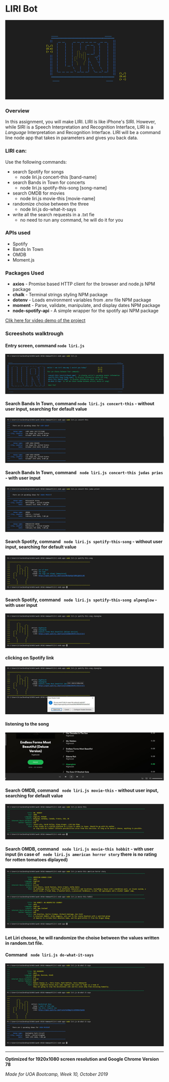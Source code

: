 # LIRI Bot

![Banner](assets/images/githubtpl.png)

### Overview

In this assignment, you will make LIRI. LIRI is like iPhone's SIRI. However, while SIRI is a Speech Interpretation and Recognition Interface, LIRI is a _Language_ Interpretation and Recognition Interface. LIRI will be a command line node app that takes in parameters and gives you back data.

### LIRI can:
Use the following commands:

* search Spotify for songs
    * node liri.js concert-this [band-name]
* search Bands in Town for concerts
    * node liri.js spotify-this-song [song-name]
* search OMDB for movies
    * node liri.js movie-this [movie-name]
* randomize choise between the three
    * node liri.js do-what-it-says
* write all the search requests in a .txt fie
    * no need to run any command, he will do it for you 

### APIs used

* Spotify
* Bands In Town
* OMDB
* Moment.js

### Packages Used

* **axios** - Promise based HTTP client for the browser and node.js NPM package
* **chalk** - Terminal strings styling NPM package
* **dotenv** - Loads environment variables from .env file NPM package
* **moment** - Parse, validate, manipulate, and display dates NPM package
* **node-spotify-api** - A simple wrapper for the spotify api NPM package


[Clik here for video demo of the project](https://youtu.be/gkmIP7Ln2ME)

### Screeshots walktrough

#### Entry screen, command ``` node liri.js ```

![liri.js](assets/images/entry-screen.jpg)

#### Search Bands In Town, command ``` node liri.js concert-this ``` - without user input, searching for default value

![concert-this](assets/images/concert-no-input.jpg)

#### Search Bands In Town, command ``` node liri.js concert-this judas pries``` - with user input

![concert-this](assets/images/concert-input.jpg)

#### Search Spotify, command ``` node liri.js spotify-this-song``` - without user input, searching for default value

![spotify-this-song](assets/images/spotify-no-input.jpg)

#### Search Spotify, command ``` node liri.js spotify-this-song alpenglow``` - with user input

![spotify-this-song](assets/images/spotify-input.jpg)

#### clicking on Spotify link

![spotify-this-song](assets/images/spotify-link.jpg)

#### listening to the song

![spotify-this-song](assets/images/spotify-playing.jpg)

#### Search OMDB, command ``` node liri.js movie-this``` - without user input, searching for default value

![spotify-this-song](assets/images/movie-no-input.jpg)

#### Search OMDB, command ``` node liri.js movie-this hobbit``` - with user input (in case of ``` node liri.js american horror story``` there is no rating for rotten tomatoes diplayed)

![spotify-this-song](assets/images/movie-input.jpg)

#### Let Liri choose, he will randomize the choise between the values written in random.txt file. 
#### Command ``` node liri.js do-what-it-says```

![spotify-this-song](assets/images/do-what-it-says.jpg)

---

**Optimized for 1920x1080 screen resolution and Google Chrome Version 78**

_Made for UOA Bootcamp, Week 10, October 2019_


